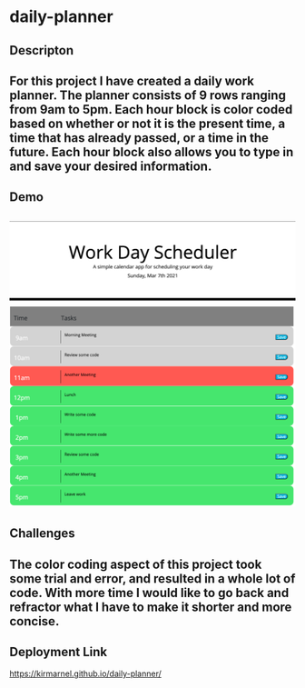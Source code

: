 # daily-planner

## Descripton 
For this project I have created a daily work planner. The planner consists of 9 rows ranging from 9am to 5pm. Each hour block is color coded based on whether or not it is the present time, a time that has already passed, or a time in the future. Each hour block also allows you to type in and save your desired information. 
--
## Demo
![Screenshot1](assets/images/Demo1.png) 
![Screenshot2](assets/images/Demo2.png)
--
## Challenges
The color coding aspect of this project took some trial and error, and resulted in a whole lot of code. With more time I would like to go back and refractor what I have to make it shorter and more concise. 
--
## Deployment Link
https://kirmarnel.github.io/daily-planner/